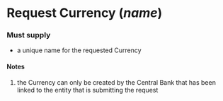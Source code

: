 # Request Currency (*name*)

### Must supply
  
* a unique name for the requested Currency
  
#### Notes
  
1. the Currency can only be created by the Central Bank that has been linked to the entity that is submitting the request
